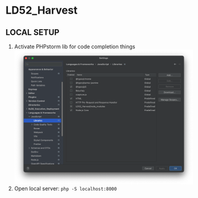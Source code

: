 # LD52_Harvest

## LOCAL SETUP

1. Activate PHPstorm lib for code completion things
![codecompletion_p5.png](documentation/codecompletion_p5.png)
2. Open local server: `php -S localhost:8000`
